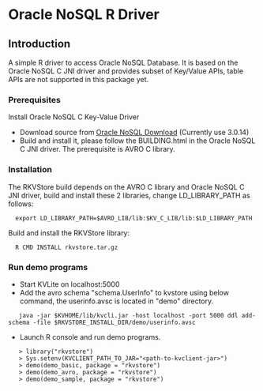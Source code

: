 # Oracle NoSQL R Driver

## Introduction
A simple R driver to access Oracle NoSQL Database. It is based on the Oracle NoSQL C JNI driver and provides subset of Key/Value APIs, table APIs are not supported in this package yet.

### Prerequisites
Install Oracle NoSQL C Key-Value Driver

 * Download source from [Oracle NoSQL Download](http://www.oracle.com/technetwork/database/database-technologies/nosqldb/downloads/index.html)  (Currently use 3.0.14)
 * Build and install it, please follow the BUILDING.html in the Oracle NoSQL C JNI driver. The prerequisite is AVRO C library.

### Installation
The RKVStore build depends on the AVRO C library and Oracle NoSQL C JNI driver, build and install these 2 libraries, change LD_LIBRARY_PATH as follows:
```
  export LD_LIBRARY_PATH=$AVRO_LIB/lib:$KV_C_LIB/lib:$LD_LIBRARY_PATH
```
Build and install the RKVStore library:
```
  R CMD INSTALL rkvstore.tar.gz  
```
 
### Run demo programs
 * Start KVLite on localhost:5000
 * Add the avro schema "schema.UserInfo" to kvstore using below command, the userinfo.avsc is located in "demo" directory.
```
   java -jar $KVHOME/lib/kvcli.jar -host localhost -port 5000 ddl add-schema -file $RKVSTORE_INSTALL_DIR/demo/userinfo.avsc
```
 * Launch R console and run demo programs.
```
   > library("rkvstore")
   > Sys.setenv(KVCLIENT_PATH_TO_JAR="<path-to-kvclient-jar>")
   > demo(demo_basic, package = "rkvstore")
   > demo(demo_avro, package = "rkvstore")
   > demo(demo_sample, package = "rkvstore")
```
